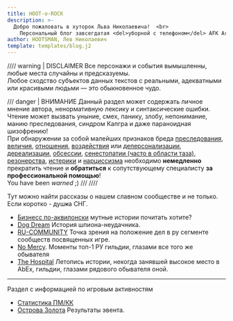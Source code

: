 ```yaml
---
title: HOOT-o-ROCK
description: >- 
  Добро пожаловать в хуторок Льва Николаевича!  <br>
    Персональный блог завсегдатая <del>уборной с телефоном</del> AFK Arena.
author: HOOTSMAN, Лев Николаевич
template: templates/blog.j2
---
```

//// warning | DISCLAIMER
Все персонажи и события вымышленны, любые места случайны и предсказуемы.  
Любое сходство субъектов данных текстов с реальными, адекватными или красивыми людьми — это обыкновенное чудо.  

/// danger | ВНИМАНИЕ
Данный раздел может содержать личное мнение автора, ненормативную лексику и синтаксические ошибки.  
Чтение может вызвать уныние, смех, панику, злобу, непонимание, манию преследования, синдром Капгра и даже параноидная шизофрению!  
При обнаружении за собой малейших признаков бреда [преследования][1], [величия][2], [отношения][3], [воздействия][4] или [деперсонализации][5], [дереализации][6], [обсессии][7], [сенестопатии (часто в области таза)][8], [резонерства][9], [истерики][10] и [нарциссизма][11] необходимо **немедленно** прекратить чтение и **обратиться** к сопутствующему специалисту **за профессиональной помощью**!  
You have been _warned_ ;)
///
////

Тут можно найти рассказы о нашем славном сообществе и не только.  
Если коротко - душ<del class="red-font">к</del>а СНГ.

- [Бизнесс по-аквилонски](aqual.md) мутные истории почитать хотите?
- [Dog Dream](dogdream.md) История шпиона-неудачника.
- [RU-COMMUNITY](makerugreatagain.md) Точка зрения на положение дел в ру сегменте сообществ посвященных игре.
- [No Mercy](nm-respect.md). Моменты топ-1 РУ гильдии, глазами все того же обывателя
- [The Hospital](th-retirement.md) Летопись истории, некогда занявшей высокое место в AbEx, гильдии, глазами рядового обывателя оной.

***

Раздел с информацией по игровым активностям

- [Статистика ПМ/КК](../game/stats.md)
- [Острова Золота](../game/iog.md) Результаты эвента.

[1]: https://ru.wikipedia.org/wiki/Бред_преследования
[2]: https://ru.wikipedia.org/wiki/Бред_величия
[3]: https://ru.wikipedia.org/wiki/Бред_отношения
[4]: https://ru.wikipedia.org/wiki/Бред_воздействия
[5]: https://ru.wikipedia.org/wiki/Деперсонализация
[6]: https://ru.wikipedia.org/wiki/Дереализация
[7]: https://ru.wikipedia.org/wiki/Обсессия
[8]: https://ru.wikipedia.org/wiki/Сенестопатия
[9]: https://ru.wikipedia.org/wiki/Резонёрство
[10]: https://ru.wikipedia.org/wiki/Истерическое_расстройство_личности
[11]: https://ru.wikipedia.org/wiki/Нарциссическое_расстройство_личности
